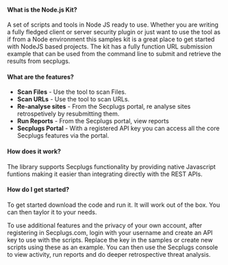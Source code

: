 
#### What is the Node.js Kit?

A set of scripts and tools in Node JS ready to use. 
Whether you are writing a fully fledged client or server security plugin or just want to use the tool as if from a Node environment this samples kit is a great place to get started with NodeJS based projects.
The kit has a fully function URL submission example that can be used from the command line to submit and retrieve the results from secplugs. 

#### What are the features?

- __Scan Files__ - Use the tool to scan Files. 
- __Scan URLs__ -  Use the tool to scan URLs. 
- __Re-analyse sites__ - From the Secplugs portal, re analyse sites retrospetively by resubmitting them.
- __Run Reports__ - From the Secplugs portal, view reports
- __Secplugs Portal__ - With a registered API key you can access all the core Secplugs features via the portal.

#### How does it work?

The library supports Secplugs functionality by providing native Javascript funtions making it easier than integrating directly with the REST APIs.

#### How do I get started?

To get started download the code and run it. It will work out of the box. You can then taylor it to your needs.

To use additional features and the privacy of your own account, after registering in Secplugs.com, login with your username and create an API key to use with the scripts. 
Replace the key in the samples or create new scripts using these as an example.
You can then use the Secplugs console to view activity, run reports and do deeper retrospective threat analysis.
